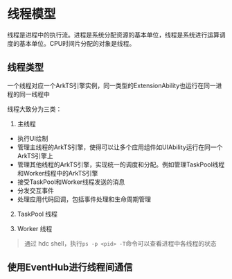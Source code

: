 # 线程模型

线程是进程中的执行流。进程是系统分配资源的基本单位，线程是系统进行运算调度的基本单位。CPU时间片分配的对象是线程。

## 线程类型

一个线程对应一个ArkTS引擎实例，同一类型的ExtensionAbility也运行在同一进程的同一线程中

线程大致分为三类：

1. 主线程

- 执行UI绘制
- 管理主线程的ArkTS引擎，使得可以让多个应用组件如UIAbility运行在同一个ArkTS引擎上
- 管理其他线程的ArkTS引擎，实现统一的调度和分配。例如管理TaskPool线程和Worker线程中的ArkTS引擎
- 接受TaskPool和Worker线程发送的消息
- 分发交互事件
- 处理应用代码回调，包括事件处理和生命周期管理

2. TaskPool 线程

3. Worker 线程

> 通过 hdc shell，执行`ps -p <pid> -T`命令可以查看进程中各线程的状态

## 使用EventHub进行线程间通信